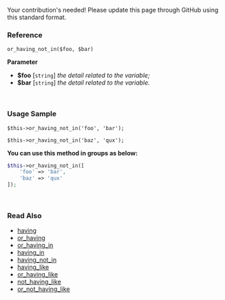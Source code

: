 Your contribution's needed!
Please update this page through GitHub using this standard format.

### Reference
`or_having_not_in($foo, $bar)`

**Parameter**
* **$foo** [`string`] *the detail related to the variable;*
* **$bar** [`string`] *the detail related to the variable.*

&nbsp;

### Usage Sample
`$this->or_having_not_in('foo', 'bar');`

`$this->or_having_not_in('baz', 'qux');`

**You can use this method in groups as below:**
```php
$this->or_having_not_in([
    'foo' => 'bar',
    'baz' => 'qux'
]);
```

&nbsp;

### Read Also
* [having](./having)
* [or_having](./or_having)
* [or_having_in](./or_having_in)
* [having_in](./having_in)
* [having_not_in](./having_not_in)
* [having_like](./having_like)
* [or_having_like](./or_having_like)
* [not_having_like](./not_having_like)
* [or_not_having_like](./or_not_having_like)
